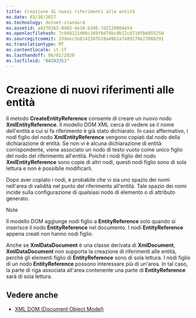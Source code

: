 ```yaml
---
title: Creazione di nuovi riferimenti alle entità
ms.date: 03/30/2017
ms.technology: dotnet-standard
ms.assetid: a42f81b3-0403-4e34-b346-7d2129804e54
ms.openlocfilehash: 7c94d121d00c169f0d74bc9b12c8710fb6055250
ms.sourcegitcommit: 33deec3e814238fb18a49b2a7e89278e27888291
ms.translationtype: MT
ms.contentlocale: it-IT
ms.lasthandoff: 06/02/2020
ms.locfileid: "84283351"
---
```

# <a name="creating-new-entity-references"></a>Creazione di nuovi riferimenti alle entità
Il metodo **CreateEntityReference** consente di creare un nuovo nodo **XmlEntityReference**. Il modello DOM XML cerca di vedere se il nome dell'entità a cui si fa riferimento è già stato dichiarato. In caso affermativo, i nodi figlio del nodo **XmlEntityReference** vengono copiati dal nodo della dichiarazione di entità. Se non vi è alcuna dichiarazione di entità corrispondente, viene associato un nodo di testo vuoto come unico figlio del nodo del riferimento all'entità. Poiché i nodi figlio del nodo **XmlEntityReference** sono copie di altri nodi, questi nodi figlio sono di sola lettura e non è possibile modificarli.  
  
 Dopo aver copiato i nodi, è probabile che vi sia uno spazio dei nomi nell'area di validità nel punto del riferimento all'entità. Tale spazio dei nomi incide sulla configurazione di qualsiasi nodo di elemento o di attributo generato.  
  
> [!NOTE]
> Il modello DOM aggiunge nodi figlio a **EntityReference** solo quando si inserisce il nodo **EntityReference** nel documento. I nodi **EntityReference** appena creati non hanno nodi figlio.  
  
 Anche se **XmlDataDocument** è una classe derivata di **XmlDocument**, **XmlDataDocument** non supporta la creazione di riferimenti alle entità, perché gli elementi figlio di **EntityReference** sono di sola lettura. I nodi figlio di un nodo **EntityReference** possono interessare più di un'area. In tal caso, la parte di riga associata all'area contenente una parte di **EntityReference** sarà di sola lettura.  
  
## <a name="see-also"></a>Vedere anche

- [XML DOM (Document Object Model)](xml-document-object-model-dom.md)
